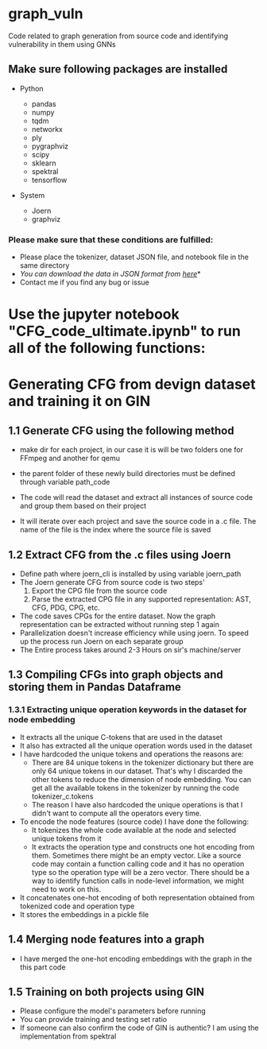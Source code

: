 # graph_vuln
Code related to graph generation from source code and identifying vulnerability in them using GNNs


## Make sure following packages are installed
- Python
    - pandas
    - numpy
    - tqdm
    - networkx
    - ply
    - pygraphviz
    - scipy
    - sklearn
    - spektral
    - tensorflow
    
- System
    - Joern
    - graphviz

### Please make sure that these conditions are fulfilled:
- Please place the tokenizer, dataset JSON file, and notebook file in the same directory
- *You can download the data in JSON format from [here](https://drive.google.com/open?id=1x6hoF7G-tSYxg8AFybggypLZgMGDNHfF)**
- Contact me if you find any bug or issue

# Use the jupyter notebook "CFG_code_ultimate.ipynb" to run all of the following functions:


# Generating CFG from devign dataset and training it on GIN

 ## 1.1 Generate CFG using the following method
- make dir for each project, in our case it is will be two folders one for FFmpeg and another for qemu 
- the parent folder of these newly build directories must be defined through variable path_code

- The code will read the dataset and extract all instances of source code and group them based on their project
- It will iterate over each project and save the source code in a .c file. The name of the file is the index where the source file is saved


## 1.2 Extract CFG from the .c files using Joern
- Define path where joern_cli is installed by using variable joern_path
- The Joern generate CFG from source code is two steps'
    1. Export the CPG file from the source code
    2. Parse the extracted CPG file in any supported representation: AST, CFG, PDG, CPG, etc.
- The code saves CPGs for the entire dataset. Now the graph representation can be extracted without running step 1 again
- Parallelization doesn't increase efficiency while using joern. To speed up the process run Joern on each separate group
- The Entire process takes around 2-3 Hours on sir's machine/server

## 1.3 Compiling CFGs into graph objects and storing them in Pandas Dataframe

### 1.3.1 Extracting unique operation keywords in the dataset for node embedding
- It extracts all the unique C-tokens that are used in the dataset
- It also has extracted all the unique operation words used in the dataset
- I have hardcoded the unique tokens and operations the reasons are:
  - There are 84 unique tokens in the tokenizer dictionary but there are only 64 unique tokens in our dataset. That's why I discarded the other tokens to reduce the dimension of node embedding. You can get all the available tokens in the tokenizer by running the code tokenizer_c.tokens
  - The reason I have also hardcoded the unique operations is that I didn't want to compute all the operators every time.
- To encode the node features (source code) I have done the following:
  - It tokenizes the whole code available at the node and selected unique tokens from it
  - It extracts the operation type and constructs one hot encoding from them. Sometimes there might be an empty vector. Like a source code may contain a function calling code and it has no operation type so the operation type will be a zero vector. There should be a way to identify function calls in node-level information, we might need to work on this.
- It concatenates one-hot encoding of both representation obtained from tokenized code and operation type
- It stores the embeddings in a pickle file

## 1.4 Merging node features into a graph
- I have merged the one-hot encoding embeddings with the graph in the this part code

## 1.5 Training on both projects using GIN
- Please configure the model's parameters before running
- You can provide training and testing set ratio
- If someone can also confirm the code of GIN is authentic? I am using the implementation from spektral
